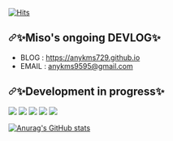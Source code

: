 <p dir="auto"><a target="_blank" rel="noopener noreferrer nofollow" href="https://camo.githubusercontent.com/7c928d473b5846477ca1e729b3893467ae223acb09b525af64b8d5869452e640/68747470733a2f2f686974732e736565796f756661726d2e636f6d2f6170692f636f756e742f696e63722f62616467652e7376673f75726c3d68747470732533412532462532466769746875622e636f6d253246616e736f6878786e26636f756e745f62673d253233464643353030267469746c655f62673d2532333535353535352669636f6e3d64696173706f72612e7376672669636f6e5f636f6c6f723d253233464644443030267469746c653d76697369746f727326656467655f666c61743d66616c7365"><img src="https://camo.githubusercontent.com/7c928d473b5846477ca1e729b3893467ae223acb09b525af64b8d5869452e640/68747470733a2f2f686974732e736565796f756661726d2e636f6d2f6170692f636f756e742f696e63722f62616467652e7376673f75726c3d68747470732533412532462532466769746875622e636f6d253246616e736f6878786e26636f756e745f62673d253233464643353030267469746c655f62673d2532333535353535352669636f6e3d64696173706f72612e7376672669636f6e5f636f6c6f723d253233464644443030267469746c653d76697369746f727326656467655f666c61743d66616c7365" alt="Hits" data-canonical-src="https://hits.seeyoufarm.com/api/count/incr/badge.svg?url=https%3A%2F%2Fgithub.com%2Fansohxxn&amp;count_bg=%23FFC500&amp;title_bg=%23555555&amp;icon=diaspora.svg&amp;icon_color=%23FFDD00&amp;title=visitors&amp;edge_flat=false" style="max-width: 100%;"></a></p>
<h2 dir="auto"><a id="user-content--tmi" class="anchor" aria-hidden="true" href="#-tmi"><svg class="octicon octicon-link" viewBox="0 0 16 16" version="1.1" width="16" height="16" aria-hidden="true"><path d="m7.775 3.275 1.25-1.25a3.5 3.5 0 1 1 4.95 4.95l-2.5 2.5a3.5 3.5 0 0 1-4.95 0 .751.751 0 0 1 .018-1.042.751.751 0 0 1 1.042-.018 1.998 1.998 0 0 0 2.83 0l2.5-2.5a2.002 2.002 0 0 0-2.83-2.83l-1.25 1.25a.751.751 0 0 1-1.042-.018.751.751 0 0 1-.018-1.042Zm-4.69 9.64a1.998 1.998 0 0 0 2.83 0l1.25-1.25a.751.751 0 0 1 1.042.018.751.751 0 0 1 .018 1.042l-1.25 1.25a3.5 3.5 0 1 1-4.95-4.95l2.5-2.5a3.5 3.5 0 0 1 4.95 0 .751.751 0 0 1-.018 1.042.751.751 0 0 1-1.042.018 1.998 1.998 0 0 0-2.83 0l-2.5 2.5a1.998 1.998 0 0 0 0 2.83Z"></path></svg></a>✨Miso's ongoing DEVLOG✨</h2>

<ul dir="auto">
<li>BLOG : <a href="https://anykms729.github.io" rel="nofollow">https://anykms729.github.io</a> <g-emoji class="g-emoji" alias="sparkles" fallback-src="https://github.githubassets.com/images/icons/emoji/unicode/2728.png"></g-emoji></li>
<li>EMAIL : <a href="anykms9595@gmail.com">anykms9595@gmail.com</a></li>
</ul>
<h2 dir="auto"><a id="user-content--공부-중-" class="anchor" aria-hidden="true" href="#-공부-중-"><svg class="octicon octicon-link" viewBox="0 0 16 16" version="1.1" width="16" height="16" aria-hidden="true"><path d="m7.775 3.275 1.25-1.25a3.5 3.5 0 1 1 4.95 4.95l-2.5 2.5a3.5 3.5 0 0 1-4.95 0 .751.751 0 0 1 .018-1.042.751.751 0 0 1 1.042-.018 1.998 1.998 0 0 0 2.83 0l2.5-2.5a2.002 2.002 0 0 0-2.83-2.83l-1.25 1.25a.751.751 0 0 1-1.042-.018.751.751 0 0 1-.018-1.042Zm-4.69 9.64a1.998 1.998 0 0 0 2.83 0l1.25-1.25a.751.751 0 0 1 1.042.018.751.751 0 0 1 .018 1.042l-1.25 1.25a3.5 3.5 0 1 1-4.95-4.95l2.5-2.5a3.5 3.5 0 0 1 4.95 0 .751.751 0 0 1-.018 1.042.751.751 0 0 1-1.042.018 1.998 1.998 0 0 0-2.83 0l-2.5 2.5a1.998 1.998 0 0 0 0 2.83Z"></path></svg></a>✨Development in progress✨</h2>
<p dir="auto"><a target="_blank" rel="noopener noreferrer nofollow" href="https://camo.githubusercontent.com/c6b46719fdcee644b1604661e1b1004c4f5c8b9e24f4853328b24a055c2c0ee6/68747470733a2f2f696d672e736869656c64732e696f2f62616467652f2d432d626c61636b3f7374796c653d666c6174266c6f676f3d63253242253242"><img src="https://camo.githubusercontent.com/c6b46719fdcee644b1604661e1b1004c4f5c8b9e24f4853328b24a055c2c0ee6/68747470733a2f2f696d672e736869656c64732e696f2f62616467652f2d432d626c61636b3f7374796c653d666c6174266c6f676f3d63253242253242" data-canonical-src="https://img.shields.io/badge/-C-black?style=flat&amp;logo=c%2B%2B" style="max-width: 100%;"></a> <a target="_blank" rel="noopener noreferrer nofollow" href="https://camo.githubusercontent.com/3640932f8e6d348abb174bcf106679375afdf9e3810722d53a2663c38ba419c5/68747470733a2f2f696d672e736869656c64732e696f2f62616467652f2d432b2b2d626c61636b3f7374796c653d666c6174266c6f676f3d63253242253242"><img src="https://camo.githubusercontent.com/3640932f8e6d348abb174bcf106679375afdf9e3810722d53a2663c38ba419c5/68747470733a2f2f696d672e736869656c64732e696f2f62616467652f2d432b2b2d626c61636b3f7374796c653d666c6174266c6f676f3d63253242253242" data-canonical-src="https://img.shields.io/badge/-C++-black?style=flat&amp;logo=c%2B%2B" style="max-width: 100%;"></a> <a target="_blank" rel="noopener noreferrer nofollow" href="https://camo.githubusercontent.com/5a6066cb6799454e110eb8af45ce93881f56d4477268103786dc03730dff40ad/68747470733a2f2f696d672e736869656c64732e696f2f62616467652f2d432532332532302d626c61636b3f7374796c653d666c6174266c6f676f3d432532305368617270"><img src="https://camo.githubusercontent.com/5a6066cb6799454e110eb8af45ce93881f56d4477268103786dc03730dff40ad/68747470733a2f2f696d672e736869656c64732e696f2f62616467652f2d432532332532302d626c61636b3f7374796c653d666c6174266c6f676f3d432532305368617270" data-canonical-src="https://img.shields.io/badge/-C%23%20-black?style=flat&amp;logo=C%20Sharp" style="max-width: 100%;"></a> <a target="_blank" rel="noopener noreferrer nofollow" href="https://camo.githubusercontent.com/a8fb97f7736e01291a14f303fe5a6827e149623acfd6807cf39df55969455975/68747470733a2f2f696d672e736869656c64732e696f2f62616467652f756e6974792532302d2532333030303030302e7376673f267374796c653d666c6174266c6f676f3d756e697479266c6f676f436f6c6f723d7768697465"><img src="https://camo.githubusercontent.com/a8fb97f7736e01291a14f303fe5a6827e149623acfd6807cf39df55969455975/68747470733a2f2f696d672e736869656c64732e696f2f62616467652f756e6974792532302d2532333030303030302e7376673f267374796c653d666c6174266c6f676f3d756e697479266c6f676f436f6c6f723d7768697465" data-canonical-src="https://img.shields.io/badge/unity%20-%23000000.svg?&amp;style=flat&amp;logo=unity&amp;logoColor=white" style="max-width: 100%;"></a> <a target="_blank" rel="noopener noreferrer nofollow" href="https://camo.githubusercontent.com/c3852f35b936650880fba40a19fc14bc00291e57d6b30e40c1a0849a233c16b2/68747470733a2f2f696d672e736869656c64732e696f2f62616467652f756e7265616c253230656e67696e652532302d2532333331333133312e7376673f267374796c653d666c6174266c6f676f3d756e7265616c253230656e67696e65266c6f676f436f6c6f723d7768697465"><img src="https://camo.githubusercontent.com/c3852f35b936650880fba40a19fc14bc00291e57d6b30e40c1a0849a233c16b2/68747470733a2f2f696d672e736869656c64732e696f2f62616467652f756e7265616c253230656e67696e652532302d2532333331333133312e7376673f267374796c653d666c6174266c6f676f3d756e7265616c253230656e67696e65266c6f676f436f6c6f723d7768697465" data-canonical-src="https://img.shields.io/badge/unreal%20engine%20-%23313131.svg?&amp;style=flat&amp;logo=unreal%20engine&amp;logoColor=white" style="max-width: 100%;"></a></p>
<p dir="auto"><a target="_blank" rel="noopener noreferrer nofollow" href="https://camo.githubusercontent.com/eaf8ab0e6fc706e6a04eb34164d2e2823ed5159b061482c3491037e6283423e3/68747470733a2f2f6769746875622d726561646d652d73746174732e76657263656c2e6170702f6170693f757365726e616d653d616e736f6878786e2673686f775f69636f6e733d74727565267468656d653d7261646963616c"><img src="https://camo.githubusercontent.com/eaf8ab0e6fc706e6a04eb34164d2e2823ed5159b061482c3491037e6283423e3/68747470733a2f2f6769746875622d726561646d652d73746174732e76657263656c2e6170702f6170693f757365726e616d653d616e736f6878786e2673686f775f69636f6e733d74727565267468656d653d7261646963616c" alt="Anurag's GitHub stats" data-canonical-src="https://github-readme-stats.vercel.app/api?username=ansohxxn&amp;show_icons=true&amp;theme=radical" style="max-width: 100%;"></a></p>

</article>
  </div>
</div>
